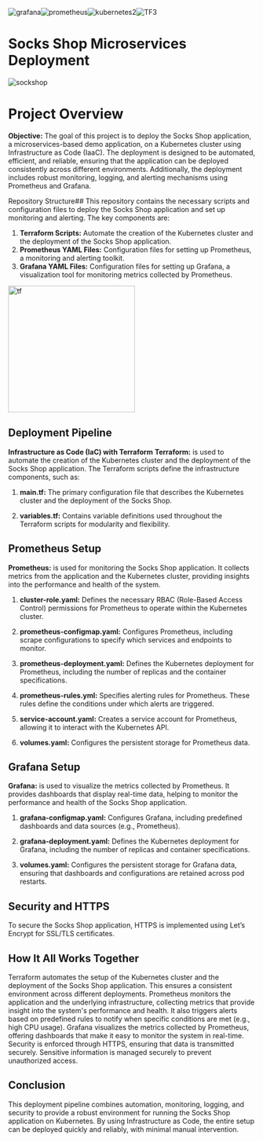 ![grafana](https://github.com/user-attachments/assets/0d8aad2d-f398-4960-b483-09ebafb90ae2)![prometheus](https://github.com/user-attachments/assets/00476a50-156b-4aae-88f3-27fe3b7c28b5)![kubernetes2](https://github.com/user-attachments/assets/e7f64058-d01c-4384-8749-5feac1c24d39)![TF3](https://github.com/user-attachments/assets/f0a6b3ec-f6d4-4d32-bc66-851b1a9e338a)



# Socks Shop Microservices Deployment

![sockshop](https://github.com/user-attachments/assets/8c47341f-27cd-44bf-91fe-337a008289b9)


# Project Overview
**Objective:** The goal of this project is to deploy the Socks Shop application, a microservices-based demo application, on a Kubernetes cluster using Infrastructure as Code (IaaC). The deployment is designed to be automated, efficient, and reliable, ensuring that the application can be deployed consistently across different environments. Additionally, the deployment includes robust monitoring, logging, and alerting mechanisms using Prometheus and Grafana.

Repository Structure##
This repository contains the necessary scripts and configuration files to deploy the Socks Shop application and set up monitoring and alerting. The key components are:

1. **Terraform Scripts:** Automate the creation of the Kubernetes cluster and the deployment of the Socks Shop application.
2. **Prometheus YAML Files:** Configuration files for setting up Prometheus, a monitoring and alerting toolkit.
3. **Grafana YAML Files:** Configuration files for setting up Grafana, a visualization tool for monitoring metrics collected by Prometheus.

<img width="258" alt="tf" src="https://github.com/user-attachments/assets/39d524c7-08ed-44ce-bfde-062c43ea40f8">


## Deployment Pipeline
**Infrastructure as Code (IaC) with Terraform**
**Terraform:** is used to automate the creation of the Kubernetes cluster and the deployment of the Socks Shop application. The Terraform scripts define the infrastructure components, such as:

1. **main.tf:** The primary configuration file that describes the Kubernetes cluster and the deployment of the Socks Shop.

2. **variables.tf:** Contains variable definitions used throughout the Terraform scripts for modularity and flexibility.

## Prometheus Setup
**Prometheus:** is used for monitoring the Socks Shop application. It collects metrics from the application and the Kubernetes cluster, providing insights into the performance and health of the system.

1. **cluster-role.yaml:** Defines the necessary RBAC (Role-Based Access Control) permissions for Prometheus to operate within the Kubernetes cluster.

2. **prometheus-configmap.yaml:** Configures Prometheus, including scrape configurations to specify which services and endpoints to monitor.
   
4. **prometheus-deployment.yaml:** Defines the Kubernetes deployment for Prometheus, including the number of replicas and the container specifications.

5. **prometheus-rules.yml:** Specifies alerting rules for Prometheus. These rules define the conditions under which alerts are triggered.

6. **service-account.yaml:** Creates a service account for Prometheus, allowing it to interact with the Kubernetes API.

7. **volumes.yaml:** Configures the persistent storage for Prometheus data.

## Grafana Setup
**Grafana:** is used to visualize the metrics collected by Prometheus. It provides dashboards that display real-time data, helping to monitor the performance and health of the Socks Shop application.

1. **grafana-configmap.yaml:** Configures Grafana, including predefined dashboards and data sources (e.g., Prometheus).

2. **grafana-deployment.yaml:** Defines the Kubernetes deployment for Grafana, including the number of replicas and container specifications.

3. **volumes.yaml:** Configures the persistent storage for Grafana data, ensuring that dashboards and configurations are retained across pod restarts.
   
## Security and HTTPS
To secure the Socks Shop application, HTTPS is implemented using Let’s Encrypt for SSL/TLS certificates.

## How It All Works Together
Terraform automates the setup of the Kubernetes cluster and the deployment of the Socks Shop application. This ensures a consistent environment across different deployments.
Prometheus monitors the application and the underlying infrastructure, collecting metrics that provide insight into the system's performance and health. It also triggers alerts based on predefined rules to notify when specific conditions are met (e.g., high CPU usage).
Grafana visualizes the metrics collected by Prometheus, offering dashboards that make it easy to monitor the system in real-time.
Security is enforced through HTTPS, ensuring that data is transmitted securely. Sensitive information is managed securely to prevent unauthorized access.

## Conclusion 
This deployment pipeline combines automation, monitoring, logging, and security to provide a robust environment for running the Socks Shop application on Kubernetes. By using Infrastructure as Code, the entire setup can be deployed quickly and reliably, with minimal manual intervention.


